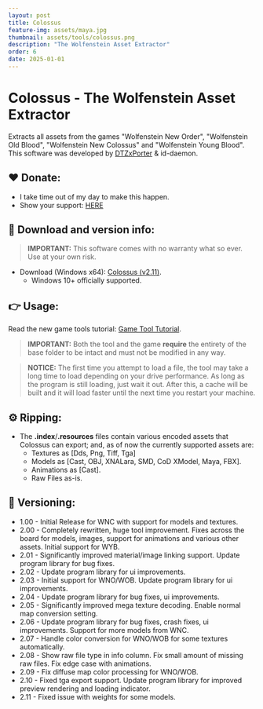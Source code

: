 ```yaml
---
layout: post
title: Colossus
feature-img: assets/maya.jpg
thumbnail: assets/tools/colossus.png
description: "The Wolfenstein Asset Extractor"
order: 6
date: 2025-01-01
---
```


# Colossus - The Wolfenstein Asset Extractor
Extracts all assets from the games "Wolfenstein New Order", "Wolfenstein Old Blood", "Wolfenstein New Colossus" and "Wolfenstein Young Blood". This software was developed by [DTZxPorter](https://twitter.com/dtzxporter) & id-daemon.

## ❤️ Donate:
- I take time out of my day to make this happen.
- Show your support: [HERE](https://dtzxporter.com/donate)

## 💾 Download and version info:

> **IMPORTANT:** This software comes with no warranty what so ever. Use at your own risk.

- Download (Windows x64): [Colossus (v2.11)](https://mega.nz/file/JcRBlRZZ#kbB2G9xOutdd0-8SNbYBYDKz0x2EDLEPsEmKZlWyrEU).
  - Windows 10+ officially supported.

## 👉 Usage:
Read the new game tools tutorial: [Game Tool Tutorial](https://dtzxporter.com/game-tools-tutorial).

> **IMPORTANT:** Both the tool and the game **require** the entirety of the base folder to be intact and must not be modified in any way.

> **NOTICE:** The first time you attempt to load a file, the tool may take a long time to load depending on your drive performance. As long as the program is still loading, just wait it out. After this, a cache will be built and it will load faster until the next time you restart your machine.

## ⚙️ Ripping:
- The **.index**/**.resources** files contain various encoded assets that Colossus can export; and, as of now the currently supported assets are:
  - Textures as [Dds, Png, Tiff, Tga]
  - Models as [Cast, OBJ, XNALara, SMD, CoD XModel, Maya, FBX].
  - Animations as [Cast].
  - Raw Files as-is.

## 📌 Versioning:
- 1.00 - Initial Release for WNC with support for models and textures.
- 2.00 - Completely rewritten, huge tool improvement. Fixes across the board for models, images, support for animations and various other assets. Initial support for WYB.
- 2.01 - Significantly improved material/image linking support. Update program library for bug fixes.
- 2.02 - Update program library for ui improvements.
- 2.03 - Initial support for WNO/WOB. Update program library for ui improvements.
- 2.04 - Update program library for bug fixes, ui improvements.
- 2.05 - Significantly improved mega texture decoding. Enable normal map conversion setting.
- 2.06 - Update program library for bug fixes, crash fixes, ui improvements. Support for more models from WNC.
- 2.07 - Handle color conversion for WNO/WOB for some textures automatically.
- 2.08 - Show raw file type in info column. Fix small amount of missing raw files. Fix edge case with animations.
- 2.09 - Fix diffuse map color processing for WNO/WOB.
- 2.10 - Fixed tga export support. Update program library for improved preview rendering and loading indicator.
- 2.11 - Fixed issue with weights for some models.